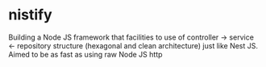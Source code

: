# nistify

Building a Node JS framework that facilities to use of controller -> service <- repository structure (hexagonal and clean architecture) just like Nest JS. Aimed to be as fast as using raw Node JS http
